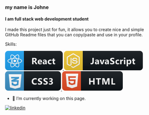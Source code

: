 <p align="left">
  <React>
</p>

### my name is Johne
#### I am full stack web development student 

I made this project just for fun, it allows you to create nice and simple GitHub Readme files that you can copy/paste and use in your profile.

Skills:

<a href="#">
  <img src="https://raw.githubusercontent.com/MikeCodesDotNET/ColoredBadges/master/svg/dev/frameworks/react.svg" alt="React" style="vertical-align:top margin:6px 4px">
</a>  
<a href="#">
  <img src="https://raw.githubusercontent.com/MikeCodesDotNET/ColoredBadges/master/svg/dev/languages/js.svg" alt="JavaScript" style="vertical-align:top margin:6px 4px">
</a>  
<a href="#">
  <img src="https://raw.githubusercontent.com/MikeCodesDotNET/ColoredBadges/master/svg/dev/languages/css3.svg" alt="CSS" style="vertical-align:top margin:6px 4px">
</a>  
<a href="#">
  <img src="https://raw.githubusercontent.com/MikeCodesDotNET/ColoredBadges/master/svg/dev/languages/html.svg" alt="HTML" style="vertical-align:top margin:6px 4px">
</a>



- 🔭 I’m currently working on this page. 

[<img src='https://cdn.jsdelivr.net/npm/simple-icons@3.0.1/icons/linkedin.svg' alt='linkedin' height='40'>](https://www.linkedin.com/in/johne-alves/)  



